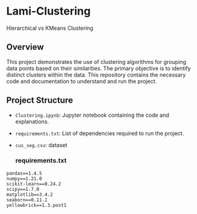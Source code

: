 # Lami-Clustering
Hierarchical vs KMeans Clustering
## Overview
This project demonstrates the use of clustering algorithms for grouping data points based on their similarities. The primary objective is to identify distinct clusters within the data. This repository contains the necessary code and documentation to understand and run the project.

## Project Structure
- `Clustering.ipynb`: Jupyter notebook containing the code and explanations.
- `requirements.txt`: List of dependencies required to run the project.
- `cus_seg.csv`: dataset

  ### requirements.txt

```plaintext
pandas==1.4.5
numpy==1.21.0
scikit-learn==0.24.2
scipy==1.7.0
matplotlib==3.4.2
seaborn==0.11.1
yellowbrick==1.3.post1
